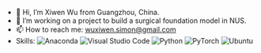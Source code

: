 - 👋 Hi, I’m Xiwen Wu from Guangzhou, China.
- 🌱 I’m working on a project to build a surgical foundation model in NUS.
- 📫 How to reach me: wuxiwen.simon@gmail.com
- Skills:
![Anaconda](https://img.shields.io/badge/Anaconda-%2344A833.svg?style=for-the-badge&logo=anaconda&logoColor=white)
![Visual Studio Code](https://img.shields.io/badge/Visual%20Studio%20Code-0078d7.svg?style=for-the-badge&logo=visual-studio-code&logoColor=white)
![Python](https://img.shields.io/badge/python-3670A0?style=for-the-badge&logo=python&logoColor=ffdd54)
![PyTorch](https://img.shields.io/badge/PyTorch-%23EE4C2C.svg?style=for-the-badge&logo=PyTorch&logoColor=white)
![Ubuntu](https://img.shields.io/badge/Ubuntu-E95420?style=for-the-badge&logo=ubuntu&logoColor=white)

<!---
SimonWXW/SimonWXW is a ✨ special ✨ repository because its `README.md` (this file) appears on your GitHub profile.
You can click the Preview link to take a look at your changes.
--->
